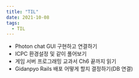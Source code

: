 ```yaml
---
title: "TIL"
date: 2021-10-08
tags:
  - TIL
---
```


- Photon chat GUI 구현하고 연결하기
- ICPC 환경설정 및 같이 풀어보기
- 게임 서버 프로그래밍 교과서 Ch6 끝까지 읽기
- Gidanpyo Rails 배포 어떻게 할지 결정하기(DB 연결)